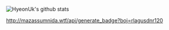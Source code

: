 
<!---
- 👋 Hi, I’m @Hyeon-Uk
- 👀 I’m interested in ...
- 🌱 I’m currently learning ...
- 💞️ I’m looking to collaborate on ...
- 📫 How to reach me ...
Hyeon-Uk/Hyeon-Uk is a ✨ special ✨ repository because its `README.md` (this file) appears on your GitHub profile.
You can click the Preview link to take a look at your changes.
---> 
![HyeonUk's github stats](https://github-readme-stats.vercel.app/api?username=Hyeon-Uk&show_icons=true)



http://mazassumnida.wtf/api/generate_badge?boj=rlagusdnr120
